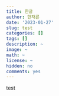 ```yaml
---
title: 한글
author: 한재륜
date: '2023-01-27'
slug: test
categories: []
tags: []
description: ~
image: ~
math: ~
license: ~
hidden: no
comments: yes
---
```

test

